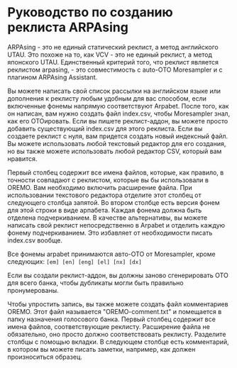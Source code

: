 # Руководство по созданию реклиста ARPAsing

ARPAsing - это не единый статический реклист, а метод английского UTAU. Это похоже на то, как VCV - это не единый реклист, а метод японского UTAU. Единственный критерий того, что реклист является реклистом arpasing, - это совместимость с auto-OTO Moresampler и с плагином ARPAsing Assistant.

Вы можете написать свой список рассылки на английском языке или дополнения к реклисту любым удобным для вас способом, если включенные фонемы напрямую соответствуют Arpabet. После того, как он написан, вам нужно создать файл index.csv, чтобы Moresampler знал, как его ОТОировать.
Если вы пишете реклист-аддон, вы можете просто добавить существующий index.csv для этого реклиста. Если вы создаете реклист с нуля, вам придется создать новый индексный файл. Вы можете использовать любой текстовый редактор для его создания, но вы также можете использовать любой редактор CSV, который вам нравится.

Первый столбец содержит все имена файлов, которые, как правило, в точности совпадают с реклистом, которые вы бы использовали в OREMO. Вам необходимо включить расширение файла. При использовании текстового редактора отделите этот столбец от следующего столбца запятой. Во втором столбце есть версия фонем для этой строки в виде арпабета. Каждая фонема должна быть отделена подчеркиванием.
В качестве альтернативы, вы можете написать свой реклист непосредственно в Arpabet и отделить каждую фонему подчеркиванием. Это избавляет от необходимости писать index.csv вообще.

Все фонемы arpabet принимаются авто-OTO от Moresampler, кроме следующих:
`[em] [en] [eng] [el] [nx] [dx]`

Если вы создали реклист-аддон, вы должны заново сгенерировать OTO для всего банка, чтобы дубликаты могли быть правильно пронумерованы.

Чтобы упростить запись, вы также можете создать файл комментариев OREMO. Этот файл называется "OREMO-comment.txt" и помещается в папку назначения голосового банка. Первый столбец содержит все имена файлов, соответствующие реклисту. Расширение файла не обязательно, оно просто должно соответствовать реклисту. Разделите столбцы с помощью вкладки. В следующем столбце есть комментарий, в котором вы можете писать заметки, например, как должен произноситься образец.
